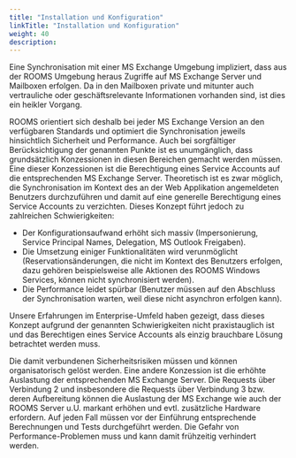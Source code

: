 ```yaml
---
title: "Installation und Konfiguration"
linkTitle: "Installation und Konfiguration"
weight: 40
description: 
---
```

Eine Synchronisation mit einer MS Exchange Umgebung impliziert, dass aus der ROOMS Umgebung heraus Zugriffe auf MS Exchange Server und Mailboxen erfolgen. Da in den Mailboxen private und mitunter auch vertrauliche oder geschäftsrelevante Informationen vorhanden sind, ist dies ein heikler Vorgang.

ROOMS orientiert sich deshalb bei jeder MS Exchange Version an den verfügbaren Standards und optimiert die Synchronisation jeweils hinsichtlich Sicherheit und Performance. Auch bei sorgfältiger Berücksichtigung der genannten Punkte ist es unumgänglich, dass grundsätzlich Konzessionen in diesen Bereichen gemacht werden müssen. Eine dieser Konzessionen ist die Berechtigung eines Service Accounts auf die entsprechenden MS Exchange Server. Theoretisch ist es zwar möglich, die Synchronisation im Kontext des an der Web Applikation angemeldeten Benutzers durchzuführen und damit auf eine generelle Berechtigung eines Service Accounts zu verzichten. Dieses Konzept führt jedoch zu zahlreichen Schwierigkeiten:

- Der Konfigurationsaufwand erhöht sich massiv (Impersonierung, Service Principal Names, Delegation, MS Outlook Freigaben).
- Die Umsetzung einiger Funktionalitäten wird verunmöglicht (Reservationsänderungen, die nicht im Kontext des Benutzers erfolgen, dazu gehören beispielsweise alle Aktionen des ROOMS Windows Services, können nicht synchronisiert werden).
- Die Performance leidet spürbar (Benutzer müssen auf den Abschluss der Synchronisation warten, weil diese nicht asynchron erfolgen kann).

Unsere Erfahrungen im Enterprise-Umfeld haben gezeigt, dass dieses Konzept aufgrund der genannten Schwierigkeiten nicht praxistauglich ist und das Berechtigen eines Service Accounts als einzig brauchbare Lösung betrachtet werden muss.

Die damit verbundenen Sicherheitsrisiken müssen und können organisatorisch gelöst werden.
 Eine andere Konzession ist die erhöhte Auslastung der entsprechenden MS Exchange Server. Die Requests über Verbindung 2 und insbesondere die Requests über Verbindung 3 bzw. deren Aufbereitung können die Auslastung der MS Exchange wie auch der ROOMS Server u.U. markant erhöhen und evtl. zusätzliche Hardware erfordern. Auf jeden Fall müssen vor der Einführung entsprechende Berechnungen und Tests durchgeführt werden. Die Gefahr von Performance-Problemen muss und kann damit frühzeitig verhindert werden.
